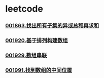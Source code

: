 # leetcode

### [](https://github.com/vjudge/leetcode/tree/master/001801-002000/)
### [](https://github.com/vjudge/leetcode/tree/master/001801-002000/)
### [](https://github.com/vjudge/leetcode/tree/master/001801-002000/)
### [001863.找出所有子集的异或总和再求和](https://github.com/vjudge/leetcode/tree/master/001801-002000/001863.找出所有子集的异或总和再求和)
### [](https://github.com/vjudge/leetcode/tree/master/001801-002000/)
### [](https://github.com/vjudge/leetcode/tree/master/001801-002000/)
### [](https://github.com/vjudge/leetcode/tree/master/001801-002000/)
### [001920.基于排列构建数组](https://github.com/vjudge/leetcode/tree/master/001801-002000/001920.基于排列构建数组)
### [](https://github.com/vjudge/leetcode/tree/master/001801-002000/)
### [](https://github.com/vjudge/leetcode/tree/master/001801-002000/)
### [](https://github.com/vjudge/leetcode/tree/master/001801-002000/)
### [001929.数组串联](https://github.com/vjudge/leetcode/tree/master/001801-002000/001929.数组串联)
### [](https://github.com/vjudge/leetcode/tree/master/001801-002000/)
### [001991.找到数组的中间位置](https://github.com/vjudge/leetcode/tree/master/001801-002000/001991.找到数组的中间位置)
### [](https://github.com/vjudge/leetcode/tree/master/001801-002000/)
